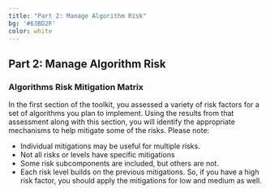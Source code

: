 ```yaml
---
title: "Part 2: Manage Algorithm Risk"
bg: '#63BD2F'
color: white
---
```


## Part 2: Manage Algorithm Risk

### Algorithms Risk Mitigation Matrix

In the first section of the toolkit, you assessed a variety of risk factors for a set of algorithms you plan to implement. Using the results from that assessment along with this section, you will identify the appropriate mechanisms to help mitigate some of the risks. Please note:

* Individual mitigations may be useful for multiple risks.
* Not all risks or levels have specific mitigations
* Some risk subcomponents are included, but others are not.
* Each risk level builds on the previous mitigations. So, if you have a high risk factor, you should apply the mitigations for low and medium as well.
